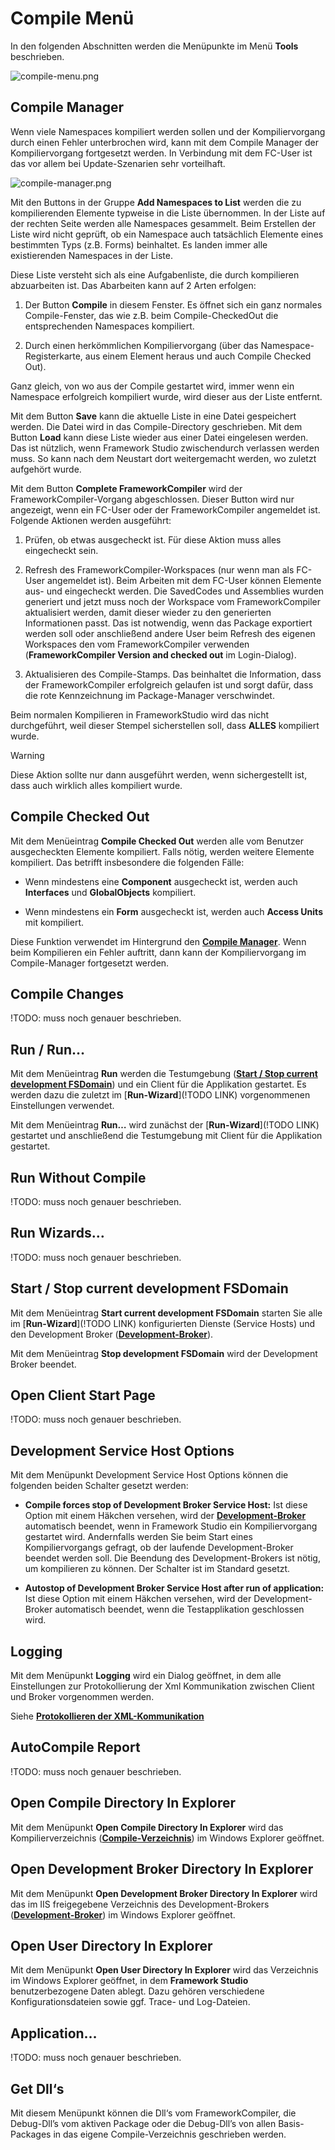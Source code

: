 # Compile Menü

In den folgenden Abschnitten werden die Menüpunkte im Menü **Tools** beschrieben.

![compile-menu.png](media/compile-menu.png)

## Compile Manager

Wenn viele Namespaces kompiliert werden sollen und der Kompiliervorgang durch einen Fehler unterbrochen wird, kann mit dem Compile Manager der Kompiliervorgang fortgesetzt werden. In Verbindung mit dem FC-User ist das vor allem bei Update-Szenarien sehr vorteilhaft.

![compile-manager.png](media/compile-manager.png)

Mit den Buttons in der Gruppe **Add Namespaces to List** werden die zu kompilierenden Elemente typweise in die Liste übernommen. In der Liste auf der rechten Seite werden alle Namespaces gesammelt. Beim Erstellen der Liste wird nicht geprüft, ob ein Namespace auch tatsächlich Elemente eines bestimmten Typs (z.B. Forms) beinhaltet. Es landen immer alle existierenden Namespaces in der Liste.

Diese Liste versteht sich als eine Aufgabenliste, die durch kompilieren abzuarbeiten ist. Das Abarbeiten kann auf 2 Arten erfolgen:

1. Der Button **Compile** in diesem Fenster. Es öffnet sich ein ganz normales Compile-Fenster, das wie z.B. beim Compile-CheckedOut die entsprechenden Namespaces kompiliert.

2. Durch einen herkömmlichen Kompiliervorgang (über das Namespace-Registerkarte, aus einem Element heraus und auch Compile Checked Out).

Ganz gleich, von wo aus der Compile gestartet wird, immer wenn ein Namespace erfolgreich kompiliert wurde, wird dieser aus der Liste entfernt.

Mit dem Button **Save** kann die aktuelle Liste in eine Datei gespeichert werden. Die Datei wird in das Compile-Directory geschrieben. Mit dem Button **Load** kann diese Liste wieder aus einer Datei eingelesen werden. Das ist nützlich, wenn Framework Studio zwischendurch verlassen werden muss. So kann nach dem Neustart dort weitergemacht werden, wo zuletzt aufgehört wurde.

Mit dem Button **Complete FrameworkCompiler** wird der FrameworkCompiler-Vorgang abgeschlossen. Dieser Button wird nur angezeigt, wenn ein FC-User oder der FrameworkCompiler angemeldet ist. Folgende Aktionen werden ausgeführt:

1. Prüfen, ob etwas ausgecheckt ist. Für diese Aktion muss alles eingecheckt sein.

2. Refresh des FrameworkCompiler-Workspaces (nur wenn man als FC-User angemeldet ist). Beim Arbeiten mit dem FC-User können Elemente aus- und eingecheckt werden. Die SavedCodes und Assemblies wurden generiert und jetzt muss noch der Workspace vom FrameworkCompiler aktualisiert werden, damit dieser wieder zu den generierten Informationen passt. Das ist notwendig, wenn das Package exportiert werden soll oder anschließend andere User beim Refresh des eigenen Workspaces den vom FrameworkCompiler verwenden (**FrameworkCompiler Version and checked out** im Login-Dialog).

3. Aktualisieren des Compile-Stamps. Das beinhaltet die Information, dass der FrameworkCompiler erfolgreich gelaufen ist und sorgt dafür, dass die rote Kennzeichnung im Package-Manager verschwindet.

Beim normalen Kompilieren in FrameworkStudio wird das nicht durchgeführt, weil dieser Stempel sicherstellen soll, dass **ALLES** kompiliert wurde.

> [!WARNING]
> Diese Aktion sollte nur dann ausgeführt werden, wenn sichergestellt ist, dass auch wirklich alles kompiliert wurde.

## Compile Checked Out

Mit dem Menüeintrag **Compile Checked Out** werden alle vom Benutzer ausgecheckten Elemente kompiliert. Falls nötig, werden weitere Elemente kompiliert. Das betrifft insbesondere die folgenden Fälle:

* Wenn mindestens eine **Component** ausgecheckt ist, werden auch **Interfaces** und **GlobalObjects** kompiliert.

* Wenn mindestens ein **Form** ausgecheckt ist, werden auch **Access Units** mit kompiliert.

Diese Funktion verwendet im Hintergrund den [**Compile Manager**](#compile-manager). Wenn beim Kompilieren ein Fehler auftritt, dann kann der Kompiliervorgang im Compile-Manager fortgesetzt werden.

## Compile Changes

!TODO: muss noch genauer beschrieben.

## Run / Run…

Mit dem Menüeintrag **Run** werden die Testumgebung ([**Start / Stop current development FSDomain**](#start--stop-current-development-fsdomain)) und ein Client für die Applikation gestartet. Es werden dazu die zuletzt im [**Run-Wizard**](!TODO LINK) vorgenommenen Einstellungen verwendet.

Mit dem Menüeintrag **Run…** wird zunächst der [**Run-Wizard**](!TODO LINK) gestartet und anschließend die Testumgebung mit Client für die Applikation gestartet.

## Run Without Compile

!TODO: muss noch genauer beschrieben.

## Run Wizards…

!TODO: muss noch genauer beschrieben.

## Start / Stop current development FSDomain

Mit dem Menüeintrag **Start current development FSDomain** starten Sie alle im [**Run-Wizard**](!TODO LINK) konfigurierten Dienste (Service Hosts) und den Development Broker ([**Development-Broker**](anwendung-starten.md#development-broker)).

Mit dem Menüeintrag **Stop development FSDomain** wird der Development Broker beendet.

## Open Client Start Page

!TODO: muss noch genauer beschrieben.

## Development Service Host Options

Mit dem Menüpunkt Development Service Host Options können die folgenden beiden Schalter gesetzt werden:

* **Compile forces stop of Development Broker Service Host:** Ist diese Option mit einem Häkchen versehen, wird der [**Development-Broker**](anwendung-starten.md#development-broker) automatisch beendet, wenn in Framework Studio ein Kompiliervorgang gestartet wird. Andernfalls werden Sie beim Start eines Kompiliervorgangs gefragt, ob der laufende Development-Broker beendet werden soll. Die Beendung des Development-Brokers ist nötig, um kompilieren zu können. Der Schalter ist im Standard gesetzt.

* **Autostop of Development Broker Service Host after run of application:** Ist diese Option mit einem Häkchen versehen, wird der Development-Broker automatisch beendet, wenn die Testapplikation geschlossen wird.

## Logging

Mit dem Menüpunkt **Logging** wird ein Dialog geöffnet, in dem alle Einstellungen zur Protokollierung der Xml Kommunikation zwischen Client und Broker vorgenommen werden.

Siehe [**Protokollieren der XML-Kommunikation**](anwendung-starten.md#protokollieren-der-xml-kommunikation)

## AutoCompile Report

!TODO: muss noch genauer beschrieben.

## Open Compile Directory In Explorer

Mit dem Menüpunkt **Open Compile Directory In Explorer** wird das Kompilierverzeichnis ([**Compile-Verzeichnis**](anwendung-starten.md#compile-verzeichnis)) im Windows Explorer geöffnet.

## Open Development Broker Directory In Explorer

Mit dem Menüpunkt **Open Development Broker Directory In Explorer** wird das im IIS freigegebene Verzeichnis des Development-Brokers ([**Development-Broker**](anwendung-starten.md#development-broker)) im Windows Explorer geöffnet.

## Open User Directory In Explorer

Mit dem Menüpunkt **Open User Directory In Explorer** wird das Verzeichnis im Windows Explorer geöffnet, in dem **Framework Studio** benutzerbezogene Daten ablegt. Dazu gehören verschiedene Konfigurationsdateien sowie ggf. Trace- und Log-Dateien.

## Application…

!TODO: muss noch genauer beschrieben.

## Get Dll‘s

Mit diesem Menüpunkt können die Dll‘s vom FrameworkCompiler, die Debug-Dll’s vom aktiven Package oder die Debug-Dll’s von allen Basis-Packages in das eigene Compile-Verzeichnis geschrieben werden.
